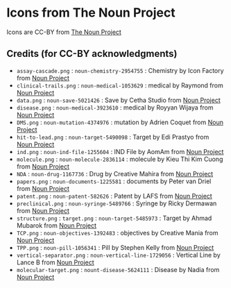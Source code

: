 # Icons from The Noun Project

Icons are CC-BY from [The Noun Project](https://thenounproject.com/)

## Credits (for CC-BY acknowledgments)

* `assay-cascade.png` : `noun-chemistry-2954755` : Chemistry by Icon Factory from <a href="https://thenounproject.com/browse/icons/term/chemistry/" target="_blank" title="Chemistry Icons">Noun Project</a>
* `clinical-trails.png` : `noun-medical-1053629` : medical by Raymond from <a href="https://thenounproject.com/browse/icons/term/medical/" target="_blank" title="medical Icons">Noun Project</a>
* `data.png` : `noun-save-5021426` : Save by Cetha Studio from <a href="https://thenounproject.com/browse/icons/term/save/" target="_blank" title="Save Icons">Noun Project</a>
* `disease.png` : `noun-medical-3923610` : medical by Royyan Wijaya from <a href="https://thenounproject.com/browse/icons/term/medical/" target="_blank" title="medical Icons">Noun Project</a>
* `DMS.png` : `noun-mutation-4374976` : mutation by Adrien Coquet from <a href="https://thenounproject.com/browse/icons/term/mutation/" target="_blank" title="mutation Icons">Noun Project</a>
* `hit-to-lead.png` : `noun-target-5490098` : Target by Edi Prastyo from <a href="https://thenounproject.com/browse/icons/term/target/" target="_blank" title="Target Icons">Noun Project</a>
* `ind.png` : `noun-ind-file-1255604` : IND File by AomAm from <a href="https://thenounproject.com/browse/icons/term/ind-file/" target="_blank" title="IND File Icons">Noun Project</a>
* `molecule.png` : `noun-molecule-2836114` : molecule by Kieu Thi Kim Cuong from <a href="https://thenounproject.com/browse/icons/term/molecule/" target="_blank" title="molecule Icons">Noun Project</a>
* `NDA` : `noun-drug-1167736` : Drug by Creative Mahira from <a href="https://thenounproject.com/browse/icons/term/drug/" target="_blank" title="Drug Icons">Noun Project</a>
* `papers.png` : `noun-documents-1225581` : documents by Peter van Driel from <a href="https://thenounproject.com/browse/icons/term/documents/" target="_blank" title="documents Icons">Noun Project</a>
* `patent.png` : `noun-patent-582626` : Patent by LAFS from <a href="https://thenounproject.com/browse/icons/term/patent/" target="_blank" title="Patent Icons">Noun Project</a>
* `preclinical.png` : `noun-syringe-5489766` : Syringe by Ricky Dermawan from <a href="https://thenounproject.com/browse/icons/term/syringe/" target="_blank" title="Syringe Icons">Noun Project</a>
* `structure.png` : `target.png` : `noun-target-5485973` : Target by Ahmad Mubarok from <a href="https://thenounproject.com/browse/icons/term/target/" target="_blank" title="Target Icons">Noun Project</a>
* `TCP.png` : `noun-objectives-1392483` : objectives by Creative Mania from <a href="https://thenounproject.com/browse/icons/term/objectives/" target="_blank" title="objectives Icons">Noun Project</a>
* `TPP.png` : `noun-pill-1056341` : Pill by Stephen Kelly from <a href="https://thenounproject.com/browse/icons/term/pill/" target="_blank" title="Pill Icons">Noun Project</a> 
* `vertical-separator.png` : `noun-vertical-line-1729056` : Vertical Line by Lance B from <a href="https://thenounproject.com/browse/icons/term/vertical-line/" target="_blank" title="Vertical Line Icons">Noun Project</a>
* `molecular-target.png` : `nount-disease-5624111` : Disease by Nadia from <a href="https://thenounproject.com/browse/icons/term/disease/" target="_blank" title="Disease Icons">Noun Project</a>